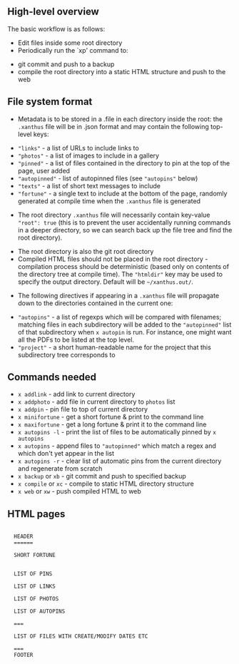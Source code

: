 ## High-level overview

The basic workflow is as follows:

 * Edit files inside some root directory
 * Periodically run the `xp' command to:
  - git commit and push to a backup
  - compile the root directory into a static HTML structure and push to the web


## File system format

 * Metadata is to be stored in a .file in each directory inside the root: the `.xanthus` file
   will be in .json format and may contain the following top-level keys:
  - `"links"` -  a list of URLs to include links to
  - `"photos"` - a list of images to include in a gallery
  - `"pinned"` - a list of files contained in the directory to pin at the top of the page, user added
  - `"autopinned"` - list of autopinned files (see `"autopins"` below)
  - `"texts"` - a list of short text messages to include
  - `"fortune"` - a single text to include at the bottom of the page, randomly generated at compile time when the `.xanthus` file is generated

 * The root directory `.xanthus` file will necessarily contain key-value `"root": true` (this is to prevent the user accidentally running commands in a deeper directory, so we can search
   back up the file tree and find the root directory).
  - The root directory is also the git root directory
  - Compiled HTML files should not be placed in the root directory - compilation process should be deterministic (based only on contents of the directory tree at compile time). The `"htmldir"` key may be
    used to specify the output directory. Default will be `~/xanthus.out/`.

 * The following directives if appearing in a `.xanthus` file will propagate down to the directories contained in the current one:
  - `"autopins"` - a list of regexps which will be compared with filenames; matching files in each subdirectory will be added to the `"autopinned"` list of that subdirectory
    when `x autopin` is run. For instance, one might want all the PDFs to be listed at the top level.
  - `"project"` - a short human-readable name for the project that this subdirectory tree corresponds to

## Commands needed

 * `x addlink` - add link to current directory
 * `x addphoto` - add file in current directory to `photos` list
 * `x addpin` - pin file to top of current directory
 * `x minifortune` - get a short fortune & print to the command line
 * `x maxifortune` - get a long fortune & print it to the command line
 * `x autopins -l` - print the list of files to be automatically pinned by `x autopins`
 * `x autopins` - append files to `"autopinned"` which match a regex and which don't yet appear in the list
 * `x autopins -r` - clear list of automatic pins from the current directory and regenerate from scratch
 * `x backup` or `xb` - git commit and push to specified backup
 * `x compile` or `xc` - compile to static HTML directory structure
 * `x web` or `xw` - push compiled HTML to web


## HTML pages

```

  HEADER
  ======

  SHORT FORTUNE


  LIST OF PINS

  LIST OF LINKS

  LIST OF PHOTOS

  LIST OF AUTOPINS

  ===

  LIST OF FILES WITH CREATE/MODIFY DATES ETC

  ===
  FOOTER

```

